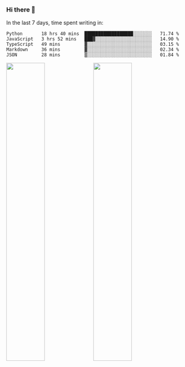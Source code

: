 ### Hi there 👋

In the last 7 days, time spent writing in:

<!--START_SECTION:waka-->
```text
Python       18 hrs 40 mins  ██████████████████░░░░░░░   71.74 % 
JavaScript   3 hrs 52 mins   ███▓░░░░░░░░░░░░░░░░░░░░░   14.90 % 
TypeScript   49 mins         ▓░░░░░░░░░░░░░░░░░░░░░░░░   03.15 % 
Markdown     36 mins         ▓░░░░░░░░░░░░░░░░░░░░░░░░   02.34 % 
JSON         28 mins         ▒░░░░░░░░░░░░░░░░░░░░░░░░   01.84 % 
```
<!--END_SECTION:waka-->

<img src="https://wakatime.com/share/@jimtje/5d0c92de-08f8-4a72-8f2f-6a9693d1e318.svg" width=45% height=45%> <img src="https://wakatime.com/share/@jimtje/501498ae-bda5-4da7-a89d-b40bcdd5556d.svg" width=45% height=45%>
